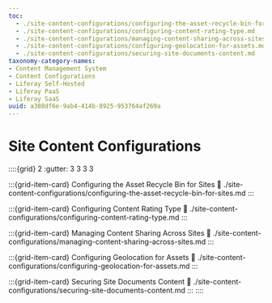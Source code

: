 ```yaml
---
toc:
  - ./site-content-configurations/configuring-the-asset-recycle-bin-for-sites.md
  - ./site-content-configurations/configuring-content-rating-type.md
  - ./site-content-configurations/managing-content-sharing-across-sites.md
  - ./site-content-configurations/configuring-geolocation-for-assets.md
  - ./site-content-configurations/securing-site-documents-content.md
taxonomy-category-names:
- Content Management System
- Content Configurations
- Liferay Self-Hosted
- Liferay PaaS
- Liferay SaaS
uuid: a388df6e-9ab4-414b-8925-953764af269a
---
```

# Site Content Configurations

::::{grid} 2
:gutter: 3 3 3 3

:::{grid-item-card} Configuring the Asset Recycle Bin for Sites
:link: ./site-content-configurations/configuring-the-asset-recycle-bin-for-sites.md
:::

:::{grid-item-card} Configuring Content Rating Type
:link: ./site-content-configurations/configuring-content-rating-type.md
:::

:::{grid-item-card} Managing Content Sharing Across Sites
:link: ./site-content-configurations/managing-content-sharing-across-sites.md
:::

:::{grid-item-card} Configuring Geolocation for Assets
:link: ./site-content-configurations/configuring-geolocation-for-assets.md
:::

:::{grid-item-card} Securing Site Documents Content
:link: ./site-content-configurations/securing-site-documents-content.md
:::
::::
